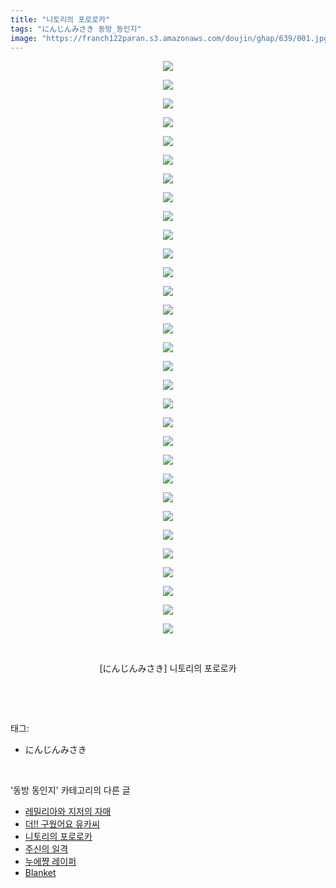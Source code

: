 ```yaml
---
title: "니토리의 포로로카"
tags: "にんじんみさき 동방_동인지"
image: "https://franch122paran.s3.amazonaws.com/doujin/ghap/639/001.jpg"
---
```

<div class="article">
<p style="text-align: center; clear: none; float: none;"><img src="{{ site.imgserver7 }}/ghap/639/001.jpg"/></p>
<p style="text-align: center; clear: none; float: none;"><img src="{{ site.imgserver7 }}/ghap/639/002.jpg"/></p>
<p style="text-align: center; clear: none; float: none;"><img src="{{ site.imgserver7 }}/ghap/639/003.jpg"/></p>
<p style="text-align: center; clear: none; float: none;"><img src="{{ site.imgserver7 }}/ghap/639/004.jpg"/></p>
<p style="text-align: center; clear: none; float: none;"><img src="{{ site.imgserver7 }}/ghap/639/005.jpg"/></p>
<p style="text-align: center; clear: none; float: none;"><img src="{{ site.imgserver7 }}/ghap/639/006.jpg"/></p>
<p style="text-align: center; clear: none; float: none;"><img src="{{ site.imgserver7 }}/ghap/639/007.jpg"/></p>
<p style="text-align: center; clear: none; float: none;"><img src="{{ site.imgserver7 }}/ghap/639/008.jpg"/></p>
<p style="text-align: center; clear: none; float: none;"><img src="{{ site.imgserver7 }}/ghap/639/009.jpg"/></p>
<p style="text-align: center; clear: none; float: none;"><img src="{{ site.imgserver7 }}/ghap/639/010.jpg"/></p>
<p style="text-align: center; clear: none; float: none;"><img src="{{ site.imgserver7 }}/ghap/639/011.jpg"/></p>
<p style="text-align: center; clear: none; float: none;"><img src="{{ site.imgserver7 }}/ghap/639/012.jpg"/></p>
<p style="text-align: center; clear: none; float: none;"><img src="{{ site.imgserver7 }}/ghap/639/013.jpg"/></p>
<p style="text-align: center; clear: none; float: none;"><img src="{{ site.imgserver7 }}/ghap/639/014.jpg"/></p>
<p style="text-align: center; clear: none; float: none;"><img src="{{ site.imgserver7 }}/ghap/639/015.jpg"/></p>
<p style="text-align: center; clear: none; float: none;"><img src="{{ site.imgserver7 }}/ghap/639/016.jpg"/></p>
<p style="text-align: center; clear: none; float: none;"><img src="{{ site.imgserver7 }}/ghap/639/017.jpg"/></p>
<p style="text-align: center; clear: none; float: none;"><img src="{{ site.imgserver7 }}/ghap/639/018.jpg"/></p>
<p style="text-align: center; clear: none; float: none;"><img src="{{ site.imgserver7 }}/ghap/639/019.jpg"/></p>
<p style="text-align: center; clear: none; float: none;"><img src="{{ site.imgserver7 }}/ghap/639/020.jpg"/></p>
<p style="text-align: center; clear: none; float: none;"><img src="{{ site.imgserver7 }}/ghap/639/021.jpg"/></p>
<p style="text-align: center; clear: none; float: none;"><img src="{{ site.imgserver7 }}/ghap/639/022.jpg"/></p>
<p style="text-align: center; clear: none; float: none;"><img src="{{ site.imgserver7 }}/ghap/639/023.jpg"/></p>
<p style="text-align: center; clear: none; float: none;"><img src="{{ site.imgserver7 }}/ghap/639/024.jpg"/></p>
<p style="text-align: center; clear: none; float: none;"><img src="{{ site.imgserver7 }}/ghap/639/025.jpg"/></p>
<p style="text-align: center; clear: none; float: none;"><img src="{{ site.imgserver7 }}/ghap/639/026.jpg"/></p>
<p style="text-align: center; clear: none; float: none;"><img src="{{ site.imgserver7 }}/ghap/639/027.jpg"/></p>
<p style="text-align: center; clear: none; float: none;"><img src="{{ site.imgserver7 }}/ghap/639/028.jpg"/></p>
<p style="text-align: center; clear: none; float: none;"><img src="{{ site.imgserver7 }}/ghap/639/029.jpg"/></p>
<p style="text-align: center; clear: none; float: none;"><img src="{{ site.imgserver7 }}/ghap/639/030.jpg"/></p>
<p style="text-align: center; clear: none; float: none;"><img src="{{ site.imgserver7 }}/ghap/639/031.jpg"/></p>
<p style="text-align: center; clear: none; float: none;"><br/></p>
<p style="text-align: center; clear: none; float: none;">[にんじんみさき] 니토리의 포로로카</p>
<p><br/></p>
</div><br/>
<div class="tagTrail">
<p>태그: </p>
<ul>
<li>にんじんみさき</li>
</ul>
</div><br/>
<div class="another">
<p>'동방 동인지' 카테고리의 다른 글</p>
<ul>
<li><a href="/ghap_641">레밀리아와 지저의 자매</a></li>
<li><a href="/ghap_640">더!! 구웠어요 유카씨</a></li>
<li><a href="/ghap_639">니토리의 포로로카</a></li>
<li><a href="/ghap_638">주신의 일격</a></li>
<li><a href="/ghap_637">누에쨩 레이퍼</a></li>
<li><a href="/ghap_636">Blanket</a></li>
</ul>
</div><br/>
<div class="cb_module cb_fluid">
<div class="cb_wrt cb_profile">
</div><!-- commentList close -->
</div><br/>
